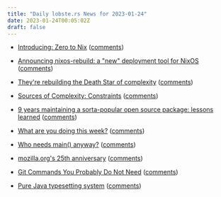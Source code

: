 ```yaml
---
title: "Daily lobste.rs News for 2023-01-24"
date: 2023-01-24T00:05:02Z
draft: false
---
```






- [Introducing: Zero to Nix](https://determinate.systems/posts/zero-to-nix)
  ([comments](https://lobste.rs/s/kf3xym/introducing_zero_nix))



- [Announcing nixos-rebuild: a "new" deployment tool for NixOS](https://www.haskellforall.com/2023/01/announcing-nixos-rebuild-new-deployment.html)
  ([comments](https://lobste.rs/s/ibfy4b/announcing_nixos_rebuild_new_deployment))



- [They're rebuilding the Death Star of complexity](https://world.hey.com/dhh/they-re-rebuilding-the-death-star-of-complexity-4fb5d08d)
  ([comments](https://lobste.rs/s/yovh5e/they_re_rebuilding_death_star_complexity))



- [Sources of Complexity: Constraints](https://www.hillelwayne.com/post/complexity-constraints/)
  ([comments](https://lobste.rs/s/ncec23/sources_complexity_constraints))



- [9 years maintaining a sorta-popular open source package: lessons learned](https://evanhahn.com/lessons-learned-maintaining-a-sorta-popular-open-source-package/)
  ([comments](https://lobste.rs/s/a8ktbv/9_years_maintaining_sorta_popular_open))



- [What are you doing this week?]()
  ([comments](https://lobste.rs/s/mtfmld/what_are_you_doing_this_week))



- [Who needs main() anyway?](http://rachelbythebay.com/w/2023/01/20/mainless/)
  ([comments](https://lobste.rs/s/v1m3sw/who_needs_main_anyway))



- [mozilla.org's 25th anniversary](https://www.jwz.org/blog/2023/01/mozilla-orgs-25th-anniversary/)
  ([comments](https://lobste.rs/s/xvgile/mozilla_org_s_25th_anniversary))



- [Git Commands You Probably Do Not Need](https://myme.no/posts/2023-01-22-git-commands-you-do-not-need.html)
  ([comments](https://lobste.rs/s/58raub/git_commands_you_probably_do_not_need))



- [Pure Java typesetting system](https://github.com/DaveJarvis/keentype)
  ([comments](https://lobste.rs/s/gdndoo/pure_java_typesetting_system))


